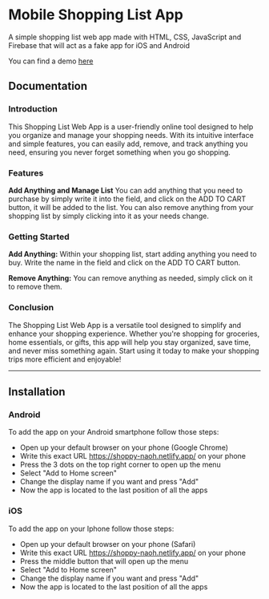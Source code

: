 # Mobile Shopping List App

A simple shopping list web app made with HTML, CSS, JavaScript and Firebase that will act as a fake app for iOS and Android

You can find a demo [here](https://shoppy-naoh.netlify.app/)

## Documentation

### Introduction

This Shopping List Web App is a user-friendly online tool designed to help you organize and manage your shopping needs.
With its intuitive interface and simple features, you can easily add, remove, and track anything you need, ensuring you never forget something when you go shopping.

### Features

**Add Anything and Manage List**
You can add anything that you need to purchase by simply write it into the field, and click on the ADD TO CART button, it will be added to the list.
You can also remove anything from your shopping list by simply clicking into it as your needs change.

### Getting Started

**Add Anything:**
Within your shopping list, start adding anything you need to buy.
Write the name in the field and click on the ADD TO CART button.

**Remove Anything:**
You can remove anything as needed, simply click on it to remove them.

### Conclusion

The Shopping List Web App is a versatile tool designed to simplify and enhance your shopping experience.
Whether you're shopping for groceries, home essentials, or gifts, this app will help you stay organized, save time, and never miss something again.
Start using it today to make your shopping trips more efficient and enjoyable!

---

## Installation

### Android

To add the app on your Android smartphone follow those steps:

- Open up your default browser on your phone (Google Chrome)
- Write this exact URL https://shoppy-naoh.netlify.app/ on your phone
- Press the 3 dots on the top right corner to open up the menu
- Select "Add to Home screen"
- Change the display name if you want and press "Add"
- Now the app is located to the last position of all the apps

### iOS

To add the app on your Iphone follow those steps:

- Open up your default browser on your phone (Safari)
- Write this exact URL https://shoppy-naoh.netlify.app/ on your phone
- Press the middle button that will open up the menu
- Select "Add to Home screen"
- Change the display name if you want and press "Add"
- Now the app is located to the last position of all the apps
